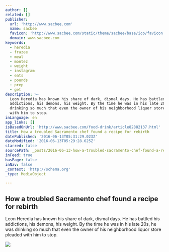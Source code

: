 ```yaml
---
author: []
related: []
publisher:
  url: 'http://www.sacbee.com'
  name: sacbee
  favicon: 'http://www.sacbee.com/static/theme/sacbee/base/ico/favicon.png'
  domain: www.sacbee.com
keywords:
  - heredia
  - frazee
  - meal
  - montez
  - weight
  - instagram
  - eats
  - pounds
  - prep
  - get
description: >-
  Leon Heredia has known his share of dark, dismal days. He has battled his
  addictions, his demons, his weight. By the time he was in his late 20s, he was
  drinking so much that even the owner of his neighborhood liquor store pleaded
  with him to stop.
inLanguage: en
app_links: []
isBasedOnUrl: 'http://www.sacbee.com/food-drink/article82882137.html'
title: How a troubled Sacramento chef found a recipe for rebirth
datePublished: '2016-06-13T05:31:29.023Z'
dateModified: '2016-06-13T05:29:28.625Z'
starred: false
sourcePath: _posts/2016-06-13-how-a-troubled-sacramento-chef-found-a-recipe-for-rebirth.md
inFeed: true
hasPage: false
inNav: false
_context: 'http://schema.org'
_type: MediaObject

---
```

<article style=""><h1>How a troubled Sacramento chef found a recipe for rebirth</h1><p>Leon Heredia has known his share of dark, dismal days. He has battled his addictions, his demons, his weight. By the time he was in his late 20s, he was drinking so much that even the owner of his neighborhood liquor store pleaded with him to stop.</p><img src="http://www.sacbee.com/entertainment/living/health-fitness/pfrq9u-Rebuilding-a-life-by-eating-right-and-exercising/ALTERNATES/LANDSCAPE_1140/Rebuilding%20a%20life%20by%20eating%20right%20and%20exercising" /></article>
